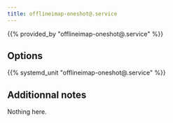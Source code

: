 ```yaml
---
title: offlineimap-oneshot@.service
---
```


{{% provided_by "offlineimap-oneshot@.service" %}}

## Options

{{% systemd_unit "offlineimap-oneshot@.service" %}}

## Additionnal notes

Nothing here.